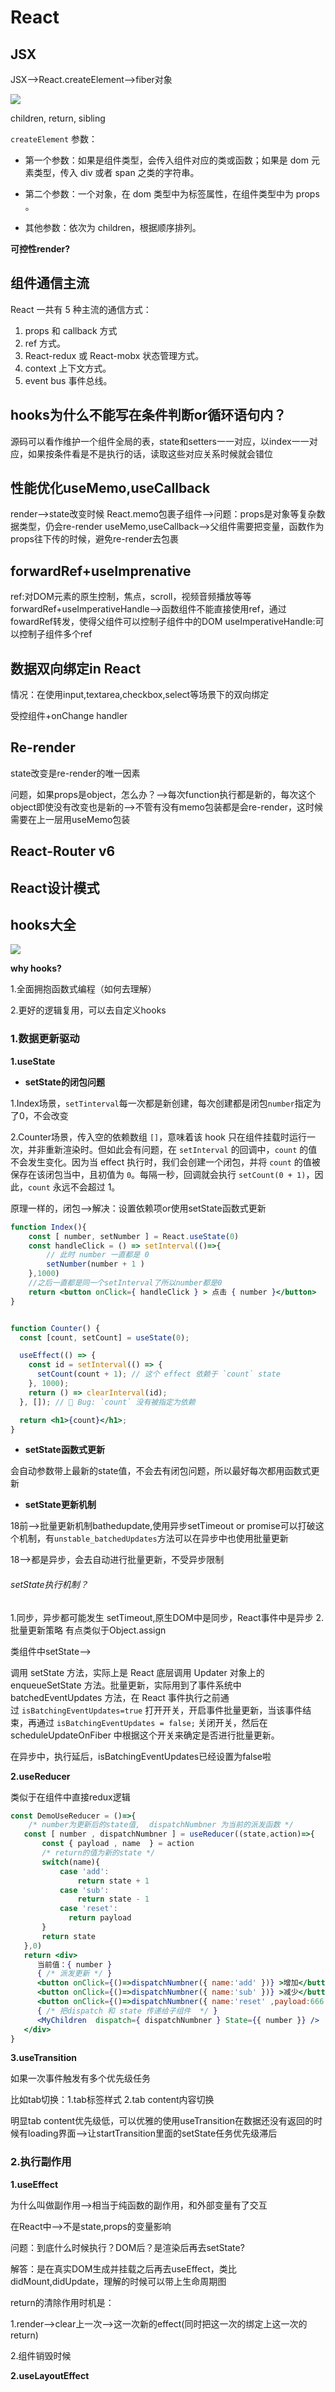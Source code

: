 # React

## JSX

JSX-->React.createElement-->fiber对象

![](C:\Users\陆遥\Desktop\DailyExperience\笔记\images\2023-01-24-16-12-37-image.png)

children, return, sibling

`createElement` 参数：  

- 第一个参数：如果是组件类型，会传入组件对应的类或函数；如果是 dom 元素类型，传入 div 或者 span 之类的字符串。

- 第二个参数：一个对象，在 dom 类型中为标签属性，在组件类型中为 props 。

- 其他参数：依次为 children，根据顺序排列。

**可控性render?**

## 组件通信主流

React 一共有 5 种主流的通信方式：

1. props 和 callback 方式
2. ref 方式。
3. React-redux 或 React-mobx 状态管理方式。
4. context 上下文方式。
5. event bus 事件总线。

## hooks为什么不能写在条件判断or循环语句内？

源码可以看作维护一个组件全局的表，state和setters一一对应，以index一一对应，如果按条件看是不是执行的话，读取这些对应关系时候就会错位

## 性能优化useMemo,useCallback

render-->state改变时候
React.memo包裹子组件-->问题：props是对象等复杂数据类型，仍会re-render
useMemo,useCallback-->父组件需要把变量，函数作为props往下传的时候，避免re-render去包裹

## forwardRef+useImprenative

ref:对DOM元素的原生控制，焦点，scroll，视频音频播放等等
forwardRef+useImperativeHandle-->函数组件不能直接使用ref，通过fowardRef转发，使得父组件可以控制子组件中的DOM
useImperativeHandle:可以控制子组件多个ref

## 数据双向绑定in React

情况：在使用input,textarea,checkbox,select等场景下的双向绑定

受控组件+onChange handler

## Re-render

state改变是re-render的唯一因素

问题，如果props是object，怎么办？-->每次function执行都是新的，每次这个object即使没有改变也是新的-->不管有没有memo包装都是会re-render，这时候需要在上一层用useMemo包装

## React-Router v6

## React设计模式

## hooks大全

![](C:\Users\陆遥\Desktop\DailyExperience\笔记\images\2023-01-17-17-05-33-image.png)

**why hooks?**

1.全面拥抱函数式编程（如何去理解）

2.更好的逻辑复用，可以去自定义hooks

### 1.数据更新驱动

**1.useState**

- **setState的闭包问题**

1.Index场景，`setTinterval`每一次都是新创建，每次创建都是闭包`number`指定为了0，不会改变

2.Counter场景，传入空的依赖数组 `[]`，意味着该 hook 只在组件挂载时运行一次，并非重新渲染时。但如此会有问题，在 `setInterval` 的回调中，`count` 的值不会发生变化。因为当 effect 执行时，我们会创建一个闭包，并将 `count` 的值被保存在该闭包当中，且初值为 `0`。每隔一秒，回调就会执行 `setCount(0 + 1)`，因此，`count` 永远不会超过 1。

原理一样的，闭包-->解决：设置依赖项or使用setState函数式更新

```jsx
function Index(){
    const [ number, setNumber ] = React.useState(0)
    const handleClick = () => setInterval(()=>{
        // 此时 number 一直都是 0
        setNumber(number + 1 ) 
    },1000)
    //之后一直都是同一个setInterval了所以number都是0
    return <button onClick={ handleClick } > 点击 { number }</button>
}


function Counter() {
  const [count, setCount] = useState(0);

  useEffect(() => {
    const id = setInterval(() => {
      setCount(count + 1); // 这个 effect 依赖于 `count` state
    }, 1000);
    return () => clearInterval(id);
  }, []); // 🔴 Bug: `count` 没有被指定为依赖

  return <h1>{count}</h1>;
}
```

- **setState函数式更新**

会自动参数带上最新的state值，不会去有闭包问题，所以最好每次都用函数式更新

- **setState更新机制**

18前-->批量更新机制bathedupdate,使用异步setTimeout or promise可以打破这个机制，有`unstable_batchedUpdates`方法可以在异步中也使用批量更新

18-->都是异步，会去自动进行批量更新，不受异步限制

###### setState执行机制？

1.同步，异步都可能发生
setTimeout,原生DOM中是同步，React事件中是异步
2.批量更新策略
有点类似于Object.assign

类组件中setState-->

调用 setState 方法，实际上是 React 底层调用 Updater 对象上的 enqueueSetState 方法。批量更新，实际用到了事件系统中batchedEventUpdates 方法，在 React 事件执行之前通过 `isBatchingEventUpdates=true` 打开开关，开启事件批量更新，当该事件结束，再通过 `isBatchingEventUpdates = false;` 关闭开关，然后在 scheduleUpdateOnFiber 中根据这个开关来确定是否进行批量更新。

在异步中，执行延后，isBatchingEventUpdates已经设置为false啦

**2.useReducer**

类似于在组件中直接redux逻辑

```jsx
const DemoUseReducer = ()=>{
    /* number为更新后的state值,  dispatchNumbner 为当前的派发函数 */
   const [ number , dispatchNumbner ] = useReducer((state,action)=>{
       const { payload , name  } = action
       /* return的值为新的state */
       switch(name){
           case 'add':
               return state + 1
           case 'sub':
               return state - 1 
           case 'reset':
             return payload       
       }
       return state
   },0)
   return <div>
      当前值：{ number }
      { /* 派发更新 */ }
      <button onClick={()=>dispatchNumbner({ name:'add' })} >增加</button>
      <button onClick={()=>dispatchNumbner({ name:'sub' })} >减少</button>
      <button onClick={()=>dispatchNumbner({ name:'reset' ,payload:666 })} >赋值</button>
      { /* 把dispatch 和 state 传递给子组件  */ }
      <MyChildren  dispatch={ dispatchNumbner } State={{ number }} />
   </div>
}
```

**3.useTransition**

如果一次事件触发有多个优先级任务

比如tab切换：1.tab标签样式 2.tab content内容切换

明显tab content优先级低，可以优雅的使用useTransition在数据还没有返回的时候有loading界面-->让startTransition里面的setState任务优先级滞后

### 2.执行副作用

**1.useEffect**

为什么叫做副作用-->相当于纯函数的副作用，和外部变量有了交互

在React中-->不是state,props的变量影响

问题：到底什么时候执行？DOM后？是渲染后再去setState?

解答：是在真实DOM生成并挂载之后再去useEffect，类比didMount,didUpdate，理解的时候可以带上生命周期图

return的清除作用时机是：

1.render-->clear上一次-->这一次新的effect(同时把这一次的绑定上这一次的return)

2.组件销毁时候

**2.useLayoutEffect**
